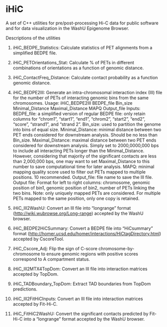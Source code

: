 # iHiC
A set of C++ utilities for pre/post-processing Hi-C data for public software and for data visualization in the WashU Epigenome Browser.

Descriptions of the utilities

1. iHiC_BEDPE_Statistics: Calculate statistics of PET alignments from a simplified BEDPE file.


2. iHiC_PETOrientations_Stat: Calculate % of PETs in different combinations of orientations as a function of genomic distance.
3. iHiC_ContactFreq_Distance: Calculate contact probability as a function genomic distance.
4. iHiC_BEDPE2III: Generate an intra-chromosomal interaction index (III) file for the number of PETs of interacting genomic bins from the same chromosomes.
Usage: iHiC_BEDPE2III BEDPE_file Bin_size Minimal_Distance Maximal_Distance MAPQ Output_file
Inputs:
  BEDPE_file: a simplified version of regular BEDPE file: only retain columns for “chrom1”, “start1”, “end1”, “chrom2”, “start2”, “end2”, “score”, “strand1”, and “strand 2”.
  Bin_size: used to partition the genome into bins of equal size.
  Minimal_Distance: minimal distance between two PET ends considered for downstream analysis. Should be no less than Bin_size.
  Maximal_Distance: maximal distance between two PET ends considered for downstream analysis. Simply set to 2000,0000,000 bps to include all interacting PETs longer than the Minimal_Distance. However, considering that majority of the significant contacts are less than 2,000,000 bps, one may want to set Maximal_Distance to this number to save computational time for later analysis.
  MAPQ: minimal mapping quality score used to filter out PETs mapped to multiple positions. 10 recommended.
  Output_file: file name to save the III file.
Output file:
  Format for left to right columns: chromosome, genomic position of bin1, genomic position of bin2, number of PETs linking the two bins.
  Note: only uniquely mapped PETs are considered. For multiple PETs mapped to the same position, only one copy is retained.

5. iHiC_III2WashU: Convert an III file into “longrange” format (http://wiki.wubrowse.org/Long-range) accepted by the WashU browser.
6. iHiC_BEDPE2HiCSummary: Convert a BEDPE file into “HiCsummary” format (http://homer.ucsd.edu/homer/interactions/HiCtagDirectory.html) accepted by CscoreTool.
7. iHiC_Cscore_Adj: Flip the sign of C-score chromosome-by- chromosome to ensure genomic regions with positive scores correspond to A compartment status.
8. iHiC_III2MTX4TopDom: Convert an III file into interaction matrices accepted by TopDom.
9. iHiC_TADBoundary_TopDom: Extract TAD boundaries from TopDom predictions.
10. iHiC_III2FitHiCInputs: Convert an III file into interaction matrices accepted by Fit-Hi-C.
11. iHiC_FitHiC2WashU: Convert the significant contacts predicted by Fit-Hi-C into a “longrange” format accepted by the WashU browser.
